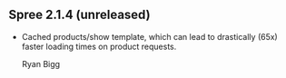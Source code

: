 ## Spree 2.1.4 (unreleased) ##

* Cached products/show template, which can lead to drastically (65x) faster loading times on product requests.

    Ryan Bigg

